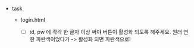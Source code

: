 - task

  - login.html

    - [ ] id, pw 에 각각 한 글자 이상 써야 버튼이 활성화 되도록 해주세요. 원래 연한 파란색이었다가 -> 활성화 되면 파란색으로!
